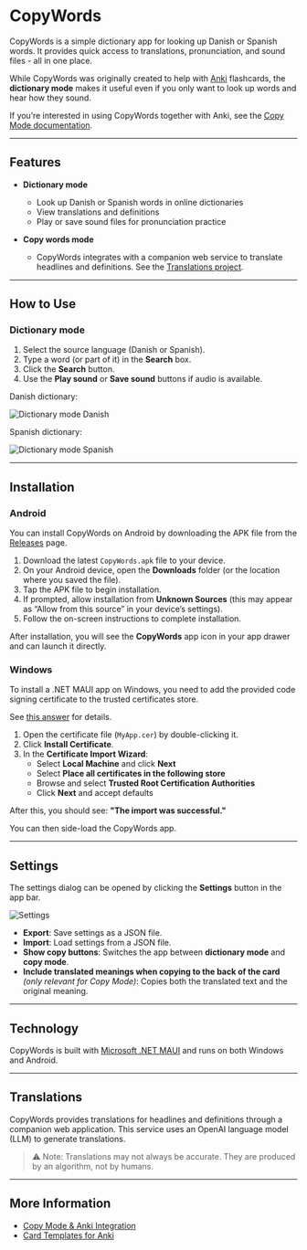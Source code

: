 # CopyWords

CopyWords is a simple dictionary app for looking up Danish or Spanish words.
It provides quick access to translations, pronunciation, and sound files - all in one place.

While CopyWords was originally created to help with [Anki](http://ankisrs.net/) flashcards, the **dictionary mode** makes it useful even if you only want to look up words and hear how they sound.

If you’re interested in using CopyWords together with Anki, see the [Copy Mode documentation](./README_COPY_MODE.md).

---

## Features

- **Dictionary mode**
  - Look up Danish or Spanish words in online dictionaries
  - View translations and definitions
  - Play or save sound files for pronunciation practice

- **Copy words mode**
  - CopyWords integrates with a companion web service to translate headlines and definitions.
    See the [Translations project](https://github.com/evgenygunko/Translations/tree/master).

---

## How to Use

### Dictionary mode

1. Select the source language (Danish or Spanish).
2. Type a word (or part of it) in the **Search** box.
3. Click the **Search** button.
4. Use the **Play sound** or **Save sound** buttons if audio is available.

<div>Danish dictionary:</div>

![Dictionary mode Danish](./img/CopyWords_Android_DA.png)

<div>Spanish dictionary:</div>

![Dictionary mode Spanish](./img/CopyWords_Android_ES.png)

---

## Installation

### Android

You can install CopyWords on Android by downloading the APK file from the [Releases](https://github.com/evgenygunko/CopyWordsDA/releases) page.

1. Download the latest `CopyWords.apk` file to your device.
2. On your Android device, open the **Downloads** folder (or the location where you saved the file).
3. Tap the APK file to begin installation.
4. If prompted, allow installation from **Unknown Sources** (this may appear as “Allow from this source” in your device’s settings).
5. Follow the on-screen instructions to complete installation.

After installation, you will see the **CopyWords** app icon in your app drawer and can launch it directly.

### Windows

To install a .NET MAUI app on Windows, you need to add the provided code signing certificate to the trusted certificates store.

See [this answer](https://stackoverflow.com/a/75940629) for details.

1. Open the certificate file (`MyApp.cer`) by double-clicking it.
2. Click **Install Certificate**.
3. In the **Certificate Import Wizard**:
   - Select **Local Machine** and click **Next**
   - Select **Place all certificates in the following store**
   - Browse and select **Trusted Root Certification Authorities**
   - Click **Next** and accept defaults

After this, you should see:
**"The import was successful."**

You can then side-load the CopyWords app.

---

## Settings

The settings dialog can be opened by clicking the **Settings** button in the app bar.

![Settings](./img/CopyWords_settings_Android.png)

- **Export**: Save settings as a JSON file.
- **Import**: Load settings from a JSON file.
- **Show copy buttons**: Switches the app between **dictionary mode** and **copy mode**.
- **Include translated meanings when copying to the back of the card** *(only relevant for Copy Mode)*: Copies both the translated text and the original meaning.

---
## Technology

CopyWords is built with [Microsoft .NET MAUI](https://learn.microsoft.com/en-us/dotnet/maui/what-is-maui) and runs on both Windows and Android.

---

## Translations

CopyWords provides translations for headlines and definitions through a companion web application.
This service uses an OpenAI language model (LLM) to generate translations.

> ⚠️ Note: Translations may not always be accurate. They are produced by an algorithm, not by humans.

---

## More Information

- [Copy Mode & Anki Integration](./README_COPY_MODE.md)
- [Card Templates for Anki](./README_COPY_MODE.md#card-templates)

